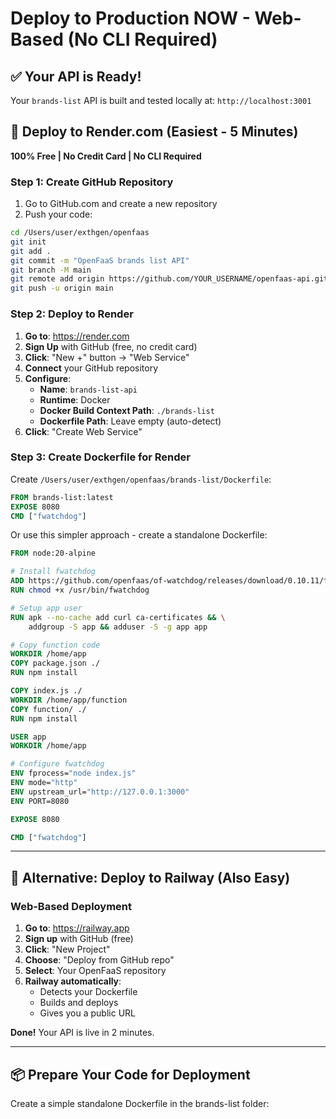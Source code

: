 # Deploy to Production NOW - Web-Based (No CLI Required)

## ✅ Your API is Ready!

Your `brands-list` API is built and tested locally at: `http://localhost:3001`

## 🚀 Deploy to Render.com (Easiest - 5 Minutes)

**100% Free | No Credit Card | No CLI Required**

### Step 1: Create GitHub Repository

1. Go to GitHub.com and create a new repository
2. Push your code:

```bash
cd /Users/user/exthgen/openfaas
git init
git add .
git commit -m "OpenFaaS brands list API"
git branch -M main
git remote add origin https://github.com/YOUR_USERNAME/openfaas-api.git
git push -u origin main
```

### Step 2: Deploy to Render

1. **Go to**: https://render.com
2. **Sign Up** with GitHub (free, no credit card)
3. **Click**: "New +" button → "Web Service"
4. **Connect** your GitHub repository
5. **Configure**:
   - **Name**: `brands-list-api`
   - **Runtime**: Docker
   - **Docker Build Context Path**: `./brands-list`
   - **Dockerfile Path**: Leave empty (auto-detect)
6. **Click**: "Create Web Service"

### Step 3: Create Dockerfile for Render

Create `/Users/user/exthgen/openfaas/brands-list/Dockerfile`:

```dockerfile
FROM brands-list:latest
EXPOSE 8080
CMD ["fwatchdog"]
```

Or use this simpler approach - create a standalone Dockerfile:

```dockerfile
FROM node:20-alpine

# Install fwatchdog
ADD https://github.com/openfaas/of-watchdog/releases/download/0.10.11/fwatchdog /usr/bin/fwatchdog
RUN chmod +x /usr/bin/fwatchdog

# Setup app user
RUN apk --no-cache add curl ca-certificates && \
    addgroup -S app && adduser -S -g app app

# Copy function code
WORKDIR /home/app
COPY package.json ./
RUN npm install

COPY index.js ./
WORKDIR /home/app/function
COPY function/ ./
RUN npm install

USER app
WORKDIR /home/app

# Configure fwatchdog
ENV fprocess="node index.js"
ENV mode="http"
ENV upstream_url="http://127.0.0.1:3000"
ENV PORT=8080

EXPOSE 8080

CMD ["fwatchdog"]
```

---

## 🎯 Alternative: Deploy to Railway (Also Easy)

### Web-Based Deployment

1. **Go to**: https://railway.app
2. **Sign up** with GitHub (free)
3. **Click**: "New Project"
4. **Choose**: "Deploy from GitHub repo"
5. **Select**: Your OpenFaaS repository
6. **Railway automatically**:
   - Detects your Dockerfile
   - Builds and deploys
   - Gives you a public URL

**Done!** Your API is live in 2 minutes.

---

## 📦 Prepare Your Code for Deployment

Create a simple standalone Dockerfile in the brands-list folder:


